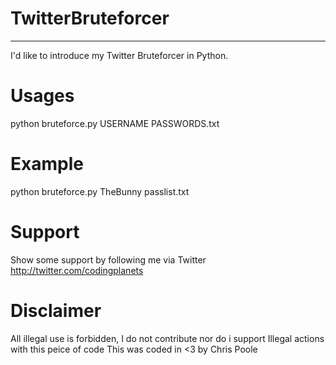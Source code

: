 # TwitterBruteforcer
----
I'd like to introduce my Twitter Bruteforcer in Python.
# Usages
python bruteforce.py USERNAME PASSWORDS.txt
# Example
python bruteforce.py TheBunny passlist.txt
# Support
Show some support by following me via Twitter
http://twitter.com/codingplanets
# Disclaimer
All illegal use is forbidden,
I do not contribute nor do i support
Illegal actions with this peice of code
This was coded in <3 by Chris Poole
